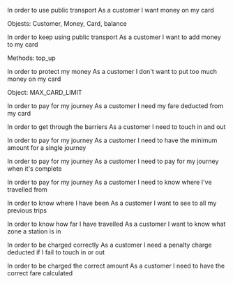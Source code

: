 In order to use public transport
As a customer
I want money on my card

Objests: Customer, Money, Card, balance

In order to keep using public transport
As a customer
I want to add money to my card

Methods: top_up

In order to protect my money
As a customer
I don't want to put too much money on my card

Object: MAX_CARD_LIMIT

In order to pay for my journey
As a customer
I need my fare deducted from my card



In order to get through the barriers
As a customer
I need to touch in and out

In order to pay for my journey
As a customer
I need to have the minimum amount for a single journey

In order to pay for my journey
As a customer
I need to pay for my journey when it's complete

In order to pay for my journey
As a customer
I need to know where I've travelled from

In order to know where I have been
As a customer
I want to see to all my previous trips

In order to know how far I have travelled
As a customer
I want to know what zone a station is in

In order to be charged correctly
As a customer
I need a penalty charge deducted if I fail to touch in or out

In order to be charged the correct amount
As a customer
I need to have the correct fare calculated